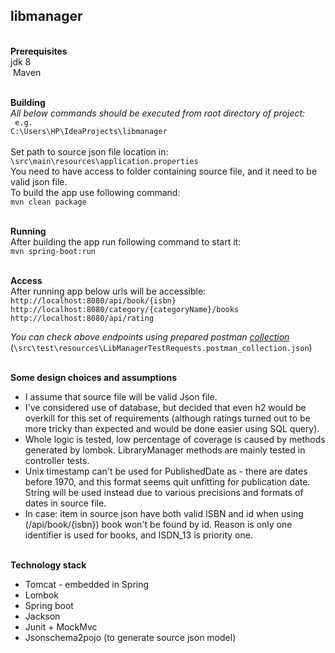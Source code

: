 ## libmanager



<br>**Prerequisites**<br>
jdk 8<br> 
 Maven



<br>**Building**<br>
*All below commands should be executed from root directory of project:<br>*
` e.g.`<br>`C:\Users\HP\IdeaProjects\libmanager`
<br>
<br>
Set path to source json file location in:<br>
`\src\main\resources\application.properties`<br>
You need to have access to folder containing source file, and it need to be valid json file. <br>
To build the app use following command:<br>
`mvn clean package`<br>

<br>**Running**<br>
After building the app run following command to start it:<br>
`mvn spring-boot:run`

<br>**Access**<br>
After running app below urls will be accessible:<br>
`http://localhost:8080/api/book/{isbn}`<br>
`http://localhost:8080/category/{categoryName}/books`<br>
`http://localhost:8080/api/rating `<br>

*You can check above endpoints using prepared postman* *[collection](../master/README.md)* (`\src\test\resources\LibManagerTestRequests.postman_collection.json`)


<br>**Some design choices and assumptions**<br>
* I assume that source file will be valid Json file.
* I've considered use of database, but decided that even h2 would be overkill for this set of requirements (although ratings turned out to be more tricky than expected and would be done easier using SQL query).
* Whole logic is tested, low percentage of coverage is caused by methods generated by lombok. LibraryManager methods are mainly tested in controller tests.
* Unix timestamp can't be used for PublishedDate as - there are dates before 1970, and this format seems quit unfitting for publication date. String will be used instead due to various precisions and formats of dates in source file.
* In case: item in source json have both valid ISBN and id when using (/api/book/{isbn}) book won't be found by id. Reason is only one identifier is used for books, and ISDN_13 is priority one.

<br>**Technology stack**<br>
* Tomcat - embedded in Spring 
* Lombok
* Spring boot
* Jackson
* Junit + MockMvc
* Jsonschema2pojo (to generate source json model)
